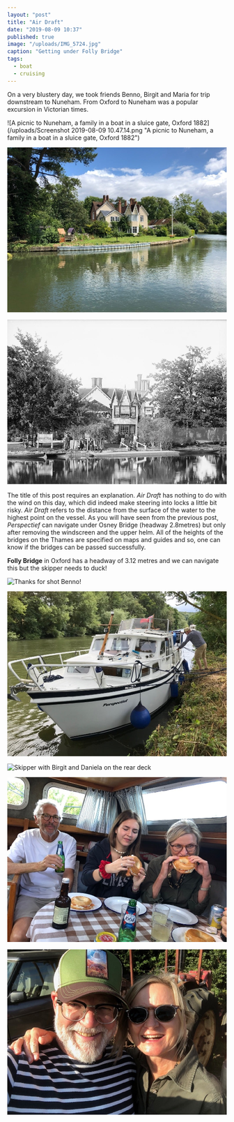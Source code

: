 ```yaml
---
layout: "post"
title: "Air Draft"
date: "2019-08-09 10:37"
published: true
image: "/uploads/IMG_5724.jpg"
caption: "Getting under Folly Bridge"
tags:
  - boat
  - cruising
---
```


On a very blustery day, we took friends Benno, Birgit and Maria for trip downstream to Nuneham. From Oxford to Nuneham was a popular excursion in Victorian times.

![A picnic to Nuneham, a family in a boat in a sluice gate, Oxford 1882](/uploads/Screenshot 2019-08-09 10.47.14.png "A picnic to Nuneham, a family in a boat in a sluice gate, Oxford 1882")

![Photo by Benno.The house on Rose Island at Kennington. ](/uploads/IMG_5656.jpg "Photo by Benno.The house on Rose Island at Kennington. ")

![Photo by Henry Taunt. The Swan Inn on Rose Island, Oxfordshire, 1885](/uploads/swantaunt.jpg "Photo by Henry Taunt. The Swan Inn on Rose Island, Oxfordshire, 1885")

The title of this post requires an explanation. _Air Draft_ has nothing to do with the wind on this day, which did indeed make steering into locks a little bit risky. _Air Draft_ refers to the distance from the surface of the water to the highest point on the vessel. As you will have seen from the previous post, _Perspectief_ can navigate under Osney Bridge (headway 2.8metres) but only after removing the windscreen and the upper helm. All of the heights of the bridges on the Thames are specified on maps and guides and so, one can know if the bridges can be passed successfully.

**Folly Bridge** in Oxford has a headway of 3.12 metres and we can navigate this but the skipper needs to duck!

![Thanks for shot Benno!](/uploads/underfollybridge.gif "Thanks for shot Benno!")

![We found a good mooring place for lunch.](/uploads/IMG_0247.jpg "We found a good mooring place for lunch.")

![Skipper with Birgit and Daniela on the rear deck](/uploads/onthedeck.gif "Skipper with Birgit and Daniela on the rear deck")

![Beer and Bagels](/uploads/IMG_5658.jpg "Beer and Bagels")

![Benno and Daniela](/uploads/IMG_5748.jpg "Benno and Daniela")
